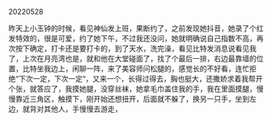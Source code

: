 20220528

昨天上小玉钟的时候，看见神仙发上班，果断约了，之前发现她抖音，她录了个红发特效的，很是可爱，约了她下午，不过我还没问，她就明确说自己指数不高，再次按下确定，打卡还是要打卡的，到了天水，洗完澡，看见比特发消息说看见我了，上次在月亮湾也是，就和他在大堂碰面了，找了个最后一排，右边最靠墙的位置，比特坐我边上，闲聊一阵，来了美容师问松腿的，感觉长的不好看，连忙拒绝“下次一定，下次一定“，又来一个，长得过得去，胸也挺大，还撒娇求着我帮开个张，就答应了，我摸她腿，没穿丝袜，她拿毛巾盖住我的手，我在里面摸腿，慢慢靠近三角区，触摸下，刚开始还想扭开，后面就不躲了，换另一只手，坐到左边，就背对其他人，手慢慢去游走，